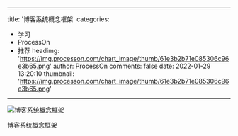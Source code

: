 
---
title: '博客系统概念框架'
categories: 
 - 学习
 - ProcessOn
 - 推荐
headimg: 'https://img.processon.com/chart_image/thumb/61e3b2b71e085306c96e3b65.png'
author: ProcessOn
comments: false
date: 2022-01-29 13:20:10
thumbnail: 'https://img.processon.com/chart_image/thumb/61e3b2b71e085306c96e3b65.png'
---

<div>   
<img class="thumb" alt="博客系统概念框架" src="https://img.processon.com/chart_image/thumb/61e3b2b71e085306c96e3b65.png" referrerpolicy="no-referrer">
<p>博客系统概念框架</p>  
</div>
            